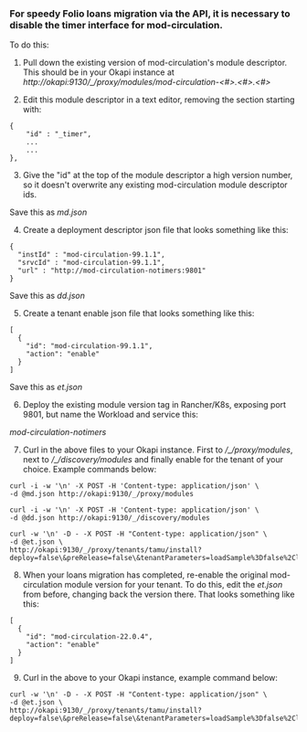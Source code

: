 ### For speedy Folio loans migration via the API, it is necessary to disable the timer interface for mod-circulation.

To do this:

1) Pull down the existing version of mod-circulation's module descriptor. This should be in your Okapi instance at *http://okapi:9130/_/proxy/modules/mod-circulation-<#>.<#>.<#>*

2) Edit this module descriptor in a text editor, removing the section starting with:
```
{
    "id" : "_timer",
    ...
    ...
},
```
3) Give the "id" at the top of the module descriptor a high version number, so it doesn't overwrite any existing mod-circulation module descriptor ids.

Save this as *md.json*

4) Create a deployment descriptor json file that looks something like this:
```
{
  "instId" : "mod-circulation-99.1.1",
  "srvcId" : "mod-circulation-99.1.1",
  "url" : "http://mod-circulation-notimers:9801"
}
```
Save this as *dd.json*

5) Create a tenant enable json file that looks something like this:
```
[
  {
    "id": "mod-circulation-99.1.1",
    "action": "enable"
  }
]
```
Save this as *et.json*

6. Deploy the existing module version tag in Rancher/K8s, exposing port 9801, but name the Workload and service this:

*mod-circulation-notimers*

7) Curl in the above files to your Okapi instance. First to */_/proxy/modules*, next to */_/discovery/modules* and finally enable for the tenant of your choice. Example commands below:

```
curl -i -w '\n' -X POST -H 'Content-type: application/json' \
-d @md.json http://okapi:9130/_/proxy/modules

curl -i -w '\n' -X POST -H 'Content-type: application/json' \
-d @dd.json http://okapi:9130/_/discovery/modules

curl -w '\n' -D - -X POST -H "Content-type: application/json" \
-d @et.json \
http://okapi:9130/_/proxy/tenants/tamu/install?deploy=false\&preRelease=false\&tenantParameters=loadSample%3Dfalse%2CloadReference%3Dfalse
```
8) When your loans migration has completed, re-enable the original mod-circulation module version for your tenant. To do this, edit the *et.json* from before, changing back the version there. That looks something like this:
```
[
  {
    "id": "mod-circulation-22.0.4",
    "action": "enable"
  }
]
```

9) Curl in the above to your Okapi instance, example command below:

```
curl -w '\n' -D - -X POST -H "Content-type: application/json" \
-d @et.json \
http://okapi:9130/_/proxy/tenants/tamu/install?deploy=false\&preRelease=false\&tenantParameters=loadSample%3Dfalse%2CloadReference%3Dfalse
```
